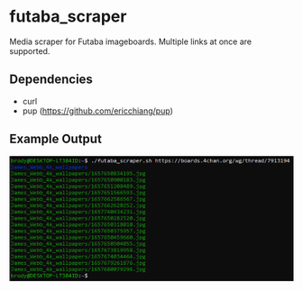 # futaba_scraper
Media scraper for Futaba imageboards. Multiple links at once are supported.

## Dependencies
- curl
- pup (https://github.com/ericchiang/pup)

## Example Output
<img src="imgs/example_output.PNG">
